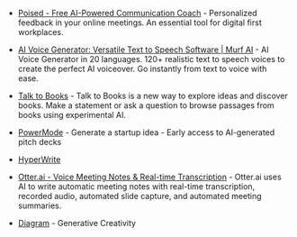 - [Poised - Free AI-Powered Communication Coach](https://www.poised.com/) - Personalized feedback in your online meetings. An essential tool for digital first workplaces.
- [AI Voice Generator: Versatile Text to Speech Software | Murf AI](https://murf.ai/) - AI Voice Generator in 20 languages. 120+ realistic text to speech voices to create the perfect AI voiceover. Go instantly from text to voice with ease.
- [Talk to Books](https://books.google.com/talktobooks/) - Talk to Books is a new way to explore ideas and discover books. Make a statement or ask a question to browse passages from books using experimental AI.
- [PowerMode](https://powermodeai.com/) - Generate a startup idea - Early access to AI-generated pitch decks
- [HyperWrite](https://hyperwriteai.com/)
- [Otter.ai - Voice Meeting Notes & Real-time Transcription](https://otter.ai/) - Otter.ai uses AI to write automatic meeting notes with real-time transcription, recorded audio, automated slide capture, and automated meeting summaries.

- [Diagram](https://diagram.com/) - Generative Creativity
